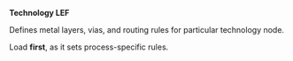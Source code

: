 **Technology LEF**

Defines metal layers, vias, and routing rules for particular technology node.

Load **first**, as it sets process-specific rules.
